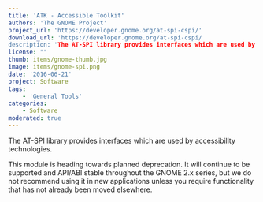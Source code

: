 ```yaml
---
title: 'ATK - Accessible Toolkit'
authors: 'The GNOME Project'
project_url: 'https://developer.gnome.org/at-spi-cspi/'
download_url: 'https://developer.gnome.org/at-spi-cspi/
description: 'The AT-SPI library provides interfaces which are used by accessibility technologies.'
license: ""
thumb: items/gnome-thumb.jpg
image: items/gnome-spi.png
date: '2016-06-21'
project: Software
tags:
    - 'General Tools'
categories:
    - Software
moderated: true
---
```

The AT-SPI library provides interfaces which are used by accessibility technologies.

This module is heading towards planned deprecation. It will continue to be supported and API/ABI stable throughout the GNOME 2.x series, but we do not recommend using it in new applications unless you require functionality that has not already been moved elsewhere.
